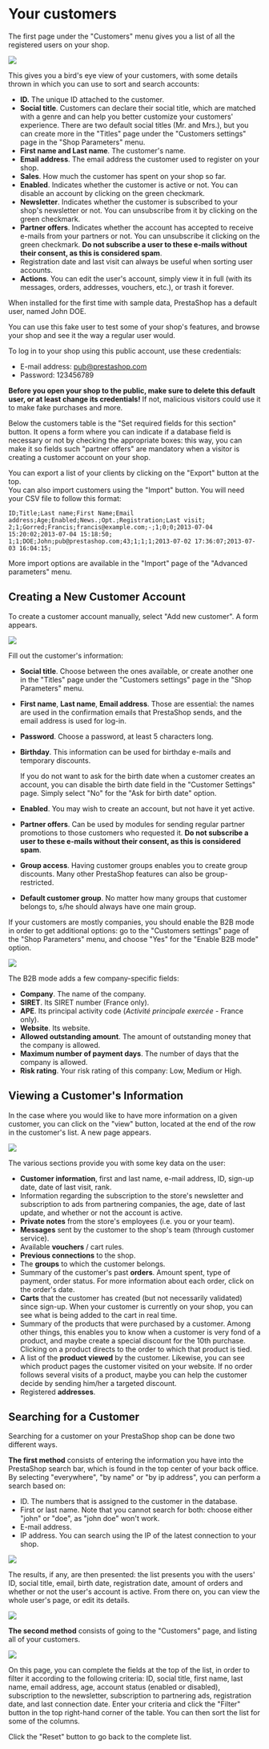 # Your customers

The first page under the "Customers" menu gives you a list of all the registered users on your shop.

![](../../../.gitbook/assets/51839862%20%283%29%20%282%29.png)

This gives you a bird's eye view of your customers, with some details thrown in which you can use to sort and search accounts:

* **ID.** The unique ID attached to the customer.
* **Social title**. Customers can declare their social title, which are matched with a genre and can help you better customize your customers' experience. There are two default social titles \(Mr. and Mrs.\), but you can create more in the "Titles" page under the "Customers settings" page in the "Shop Parameters" menu.
* **First name and Last name**. The customer's name.
* **Email address**. The email address the customer used to register on your shop.
* **Sales**. How much the customer has spent on your shop so far.
* **Enabled**. Indicates whether the customer is active or not. You can disable an account by clicking on the green checkmark.
* **Newsletter**. Indicates whether the customer is subscribed to your shop's newsletter or not. You can unsubscribe from it by clicking on the green checkmark.
* **Partner offers**. Indicates whether the account has accepted to receive e-mails from your partners or not. You can unsubscribe it clicking on the green checkmark. **Do not subscribe a user to these e-mails without their consent, as this is considered spam**.
* Registration date and last visit can always be useful when sorting user accounts.
* **Actions**. You can edit the user's account, simply view it in full \(with its messages, orders, addresses, vouchers, etc.\), or trash it forever.

When installed for the first time with sample data, PrestaShop has a default user, named John DOE.

You can use this fake user to test some of your shop's features, and browse your shop and see it the way a regular user would.

To log in to your shop using this public account, use these credentials:

* E-mail address: [pub@prestashop.com](mailto:pub@prestashop.com)
* Password: 123456789

**Before you open your shop to the public, make sure to delete this default user, or at least change its credentials!** If not, malicious visitors could use it to make fake purchases and more.

Below the customers table is the "Set required fields for this section" button. It opens a form where you can indicate if a database field is necessary or not by checking the appropriate boxes: this way, you can make it so fields such "partner offers" are mandatory when a visitor is creating a customer account on your shop.

You can export a list of your clients by clicking on the "Export" button at the top.  
You can also import customers using the "Import" button. You will need your CSV file to follow this format:

```text
ID;Title;Last name;First Name;Email address;Age;Enabled;News.;Opt.;Registration;Last visit;
2;1;Gorred;Francis;francis@example.com;-;1;0;0;2013-07-04 15:20:02;2013-07-04 15:18:50;
1;1;DOE;John;pub@prestashop.com;43;1;1;1;2013-07-02 17:36:07;2013-07-03 16:04:15;
```

More import options are available in the "Import" page of the "Advanced parameters" menu.

## Creating a New Customer Account <a id="Yourcustomers-CreatingaNewCustomerAccount"></a>

To create a customer account manually, select "Add new customer". A form appears.

![](../../../.gitbook/assets/51839855%20%283%29%20%281%29.png)

Fill out the customer's information:

* **Social title**. Choose between the ones available, or create another one in the "Titles" page under the "Customers settings" page in the "Shop Parameters" menu.
* **First name**, **Last name**, **Email address**. Those are essential: the names are used in the confirmation emails that PrestaShop sends, and the email address is used for log-in.
* **Password**. Choose a password, at least 5 characters long.
* **Birthday**. This information can be used for birthday e-mails and temporary discounts.  
  


  If you do not want to ask for the birth date when a customer creates an account, you can disable the birth date field in the "Customer Settings" page. Simply select "No" for the "Ask for birth date" option.

* **Enabled**. You may wish to create an account, but not have it yet active.
* **Partner offers**. Can be used by modules for sending regular partner promotions to those customers who requested it. **Do not subscribe a user to these e-mails without their consent, as this is considered spam**.
* **Group access**. Having customer groups enables you to create group discounts. Many other PrestaShop features can also be group-restricted. 
* **Default customer group**. No matter how many groups that customer belongs to, s/he should always have one main group.  

If your customers are mostly companies, you should enable the B2B mode in order to get additional options: go to the "Customers settings" page of the "Shop Parameters" menu, and choose "Yes" for the "Enable B2B mode" option.

![](../../../.gitbook/assets/23038650%20%283%29.png)

The B2B mode adds a few company-specific fields:

* **Company**. The name of the company.
* **SIRET**. Its SIRET number \(France only\).
* **APE**. Its principal activity code \(_Activité principale exercée_ - France only\).
* **Website**. Its website.
* **Allowed outstanding amount**. The amount of outstanding money that the company is allowed.
* **Maximum number of payment days**. The number of days that the company is allowed.
* **Risk rating**. Your risk rating of this company: Low, Medium or High.

## Viewing a Customer's Information <a id="Yourcustomers-ViewingaCustomer&apos;sInformation"></a>

In the case where you would like to have more information on a given customer, you can click on the "view" button, located at the end of the row in the customer's list. A new page appears.

![](../../../.gitbook/assets/51839857%20%283%29.png)

The various sections provide you with some key data on the user:

* **Customer information**, first and last name, e-mail address, ID, sign-up date, date of last visit, rank.
* Information regarding the subscription to the store's newsletter and subscription to ads from partnering companies, the age, date of last update, and whether or not the account is active.
* **Private notes** from the store's employees \(i.e. you or your team\).
* **Messages** sent by the customer to the shop's team \(through customer service\).
* Available **vouchers** / cart rules.
* **Previous connections** to the shop.
* The **groups** to which the customer belongs.
* Summary of the customer's past **orders**. Amount spent, type of payment, order status. For more information about each order, click on the order's date.
* **Carts** that the customer has created \(but not necessarily validated\) since sign-up. When your customer is currently on your shop, you can see what is being added to the cart in real time.
* Summary of the products that were purchased by a customer. Among other things, this enables you to know when a customer is very fond of a product, and maybe create a special discount for the 10th purchase. Clicking on a product directs to the order to which that product is tied.
* A list of the **product viewed** by the customer. Likewise, you can see which product pages the customer visited on your website. If no order follows several visits of a product, maybe you can help the customer decide by sending him/her a targeted discount.
* Registered **addresses**.  

## Searching for a Customer <a id="Yourcustomers-SearchingforaCustomer"></a>

Searching for a customer on your PrestaShop shop can be done two different ways.

**The first method** consists of entering the information you have into the PrestaShop search bar, which is found in the top center of your back office. By selecting "everywhere", "by name" or "by ip address", you can perform a search based on:

* ID. The numbers that is assigned to the customer in the database.
* First or last name. Note that you cannot search for both: choose either "john" or "doe", as "john doe" won't work.
* E-mail address.
* IP address. You can search using the IP of the latest connection to your shop.

![](../../../.gitbook/assets/51839858%20%283%29%20%282%29.png)

The results, if any, are then presented: the list presents you with the users' ID, social title, email, birth date, registration date, amount of orders and whether or not the user's account is active. From there on, you can view the whole user's page, or edit its details.

![](../../../.gitbook/assets/51839860%20%283%29%20%283%29.png)

**The second method** consists of going to the "Customers" page, and listing all of your customers.

![](../../../.gitbook/assets/51839859%20%283%29%20%281%29.png)

On this page, you can complete the fields at the top of the list, in order to filter it according to the following criteria: ID, social title, first name, last name, email address, age, account status \(enabled or disabled\), subscription to the newsletter, subscription to partnering ads, registration date, and last connection date. Enter your criteria and click the "Filter" button in the top right-hand corner of the table. You can then sort the list for some of the columns.

Click the "Reset" button to go back to the complete list.

